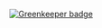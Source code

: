 
[![Greenkeeper badge](https://badges.greenkeeper.io/elcoosp/styled-ueye.svg)](https://greenkeeper.io/)
